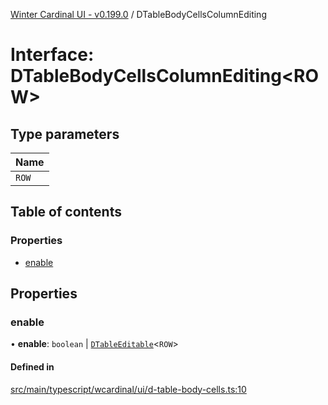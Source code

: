 [Winter Cardinal UI - v0.199.0](../index.md) / DTableBodyCellsColumnEditing

# Interface: DTableBodyCellsColumnEditing<ROW\>

## Type parameters

| Name |
| :------ |
| `ROW` |

## Table of contents

### Properties

- [enable](DTableBodyCellsColumnEditing.md#enable)

## Properties

### enable

• **enable**: `boolean` \| [`DTableEditable`](../index.md#dtableeditable)<`ROW`\>

#### Defined in

[src/main/typescript/wcardinal/ui/d-table-body-cells.ts:10](https://github.com/winter-cardinal/winter-cardinal-ui/blob/v0.199.0/src/main/typescript/wcardinal/ui/d-table-body-cells.ts#L10)
